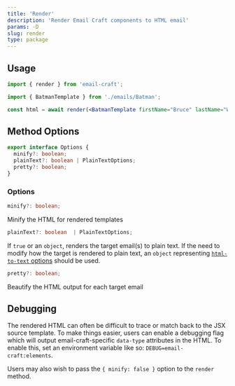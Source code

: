 ```yaml
---
title: 'Render'
description: 'Render Email Craft components to HTML email'
params: -D
slug: render
type: package
---
```


<!--@include: @/include/header.md-->

<!--@include: @/include/install.md-->

## Usage

```jsx
import { render } from 'email-craft';

import { BatmanTemplate } from './emails/Batman';

const html = await render(<BatmanTemplate firstName="Bruce" lastName="Wayne" />);
```

## Method Options

```ts
export interface Options {
  minify?: boolean;
  plainText?: boolean | PlainTextOptions;
  pretty?: boolean;
}
```

### Options

```ts
minify?: boolean;
```

Minify the HTML for rendered templates

```ts
plainText?: boolean  | PlainTextOptions;
```

If `true` or an `object`, renders the target email(s) to plain text. If the need to modify how the target is rendered to plain text, an `object` representing [`html-to-text` options](https://github.com/html-to-text/node-html-to-text/blob/master/packages/html-to-text/README.md#options) should be used.

```ts
pretty?: boolean;
```

Beautify the HTML output for each target email

## Debugging

The rendered HTML can often be difficult to trace or match back to the JSX source template. To make things easier, users can enable a debugging flag which will output email-craft-specific `data-type` attributes in the HTML. To enable this, set an environment variable like so: `DEBUG=email-craft:elements`.

Users may also wish to pass the `{ minify: false }` option to the `render` method.
